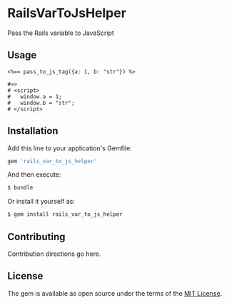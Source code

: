 # RailsVarToJsHelper
Pass the Rails variable to JavaScript

## Usage
```
<%== pass_to_js_tag({a: 1, b: "str"}) %>

#=> 
# <script>
#   window.a = 1;
#   window.b = "str";
# </script>
```

## Installation
Add this line to your application's Gemfile:

```ruby
gem 'rails_var_to_js_helper'
```

And then execute:
```bash
$ bundle
```

Or install it yourself as:
```bash
$ gem install rails_var_to_js_helper
```

## Contributing
Contribution directions go here.

## License
The gem is available as open source under the terms of the [MIT License](https://opensource.org/licenses/MIT).
